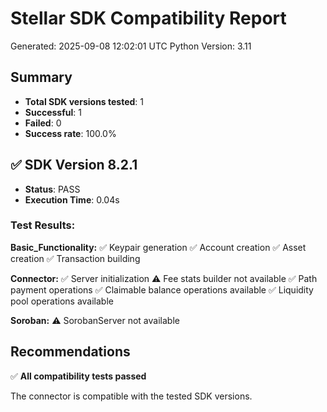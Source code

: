 # Stellar SDK Compatibility Report
Generated: 2025-09-08 12:02:01 UTC
Python Version: 3.11

## Summary

- **Total SDK versions tested**: 1
- **Successful**: 1
- **Failed**: 0
- **Success rate**: 100.0%

## ✅ SDK Version 8.2.1
- **Status**: PASS
- **Execution Time**: 0.04s

### Test Results:

**Basic_Functionality:**
  ✅ Keypair generation
  ✅ Account creation
  ✅ Asset creation
  ✅ Transaction building

**Connector:**
  ✅ Server initialization
  ⚠️  Fee stats builder not available
  ✅ Path payment operations
  ✅ Claimable balance operations available
  ✅ Liquidity pool operations available

**Soroban:**
  ⚠️  SorobanServer not available

## Recommendations

✅ **All compatibility tests passed**

The connector is compatible with the tested SDK versions.
